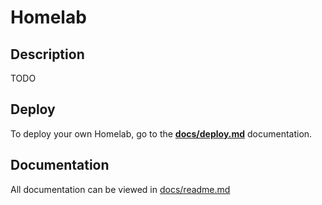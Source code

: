 # Homelab

## Description

TODO

## Deploy

To deploy your own Homelab, go to the **[docs/deploy.md](docs/deploy.md)** documentation.

## Documentation

All documentation can be viewed in [docs/readme.md](docs/readme.md)

